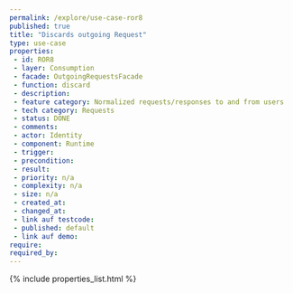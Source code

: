 ```yaml
---
permalink: /explore/use-case-ror8
published: true
title: "Discards outgoing Request"
type: use-case
properties:
 - id: ROR8
 - layer: Consumption
 - facade: OutgoingRequestsFacade
 - function: discard
 - description: 
 - feature category: Normalized requests/responses to and from users
 - tech category: Requests
 - status: DONE
 - comments: 
 - actor: Identity
 - component: Runtime
 - trigger: 
 - precondition: 
 - result: 
 - priority: n/a
 - complexity: n/a
 - size: n/a
 - created_at: 
 - changed_at: 
 - link auf testcode: 
 - published: default
 - link auf demo: 
require:
required_by:
---
```

{% include properties_list.html %}
